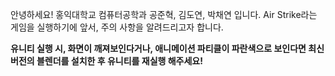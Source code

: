 안녕하세요! 홍익대학교 컴퓨터공학과 공준혁, 김도연, 박채연 입니다.
Air Strike라는 게임을 실행하기에 앞서, 주의 사항을 알려드리고자 합니다.

**유니티 실행 시, 화면이 깨져보인다거나, 애니메이션 파티클이 파란색으로 보인다면 최신 버전의 블렌더를 설치한 후 유니티를 재실행 해주세요!**

